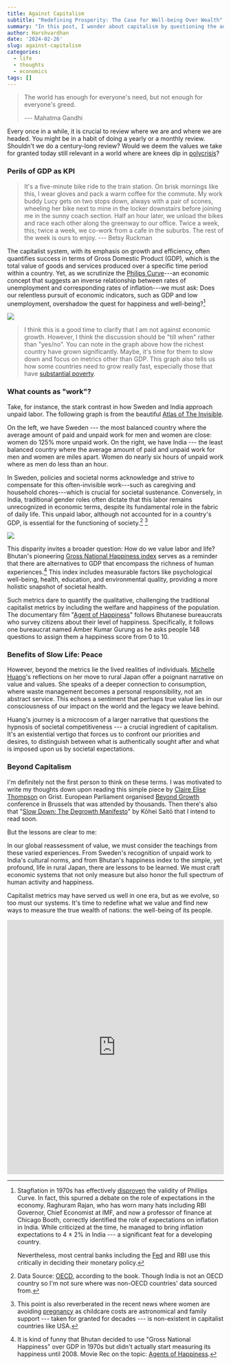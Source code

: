 ```yaml
---
title: Against Capitalism
subtitle: "Redefining Prosperity: The Case for Well-being Over Wealth"
summary: "In this post, I wonder about capitalism by questioning the adequacy of GDP as a measure of success, highlighting the neglect of unpaid labor, and exploring alternative indicators like Bhutan's Gross National Happiness index."
author: Harshvardhan
date: '2024-02-26'
slug: against-capitalism
categories:
  - life
  - thoughts
  - economics
tags: []
---
```


> The world has enough for everyone's need, but not enough for everyone's greed.
>
> --- Mahatma Gandhi

Every once in a while, it is crucial to review where we are and where we are headed.
You might be in a habit of doing a yearly or a monthly review.
Shouldn't we do a century-long review?
Would we deem the values we take for granted today still relevant in a world where are knees dip in [polycrisis](https://www.bsr.org/en/blog/2023-delivering-just-sustainable-business-polycrisis)?

### Perils of GDP as KPI

> It's a five-minute bike ride to the train station.
> On brisk mornings like this, I wear gloves and pack a warm coffee for the commute.
> My work buddy Lucy gets on two stops down, always with a pair of scones, wheeling her bike next to mine in the locker downstairs before joining me in the sunny coach section.
> Half an hour later, we unload the bikes and race each other along the greenway to our office.
> Twice a week, this; twice a week, we co-work from a cafe in the suburbs.
> The rest of the week is ours to enjoy.
> --- Betsy Ruckman

The capitalist system, with its emphasis on growth and efficiency, often quantifies success in terms of Gross Domestic Product (GDP), which is the total value of goods and services produced over a specific time period within a country.
Yet, as we scrutinize the [Philips Curve](https://en.wikipedia.org/wiki/Phillips_curve)---an economic concept that suggests an inverse relationship between rates of unemployment and corresponding rates of inflation---we must ask: Does our relentless pursuit of economic indicators, such as GDP and low unemployment, overshadow the quest for happiness and well-being?[^1]

[^1]: Stagflation in 1970s has effectively [disproven](https://www.brookings.edu/articles/the-hutchins-center-explains-the-phillips-curve/) the validity of Phillips Curve.
    In fact, this spurred a debate on the role of expectations in the economy.
    Raghuram Rajan, who has worn many hats including RBI Governor, Chief Economist at IMF, and now a professor of finance at Chicago Booth, correctly identified the role of expectations on inflation in India.
    While criticized at the time, he managed to bring inflation expectations to 4 ± 2% in India --- a significant feat for a developing country.

    Nevertheless, most central banks including the [Fed](https://www.stlouisfed.org/open-vault/2020/january/what-is-phillips-curve-why-flattened) and RBI use this critically in deciding their monetary policy.

![](images/Scatter-1950-vs-2016-GDP-1-scaled_1350.webp)

> I think this is a good time to clarify that I am not against economic growth.
> However, I think the discussion should be "till when" rather than "yes/no".
> You can note in the graph above how the richest country have grown significantly.
> Maybe, it's time for them to slow down and focus on metrics other than GDP.
> This graph also tells us how some countries need to grow really fast, especially those that have [substantial poverty](https://ourworldindata.org/poverty-growth-needed).

### What counts as "work"?

Take, for instance, the stark contrast in how Sweden and India approach unpaid labor.
The following graph is from the beautiful [Atlas of The Invisible](https://www.atlasoftheinvisible.com/).

On the left, we have Sweden --- the most balanced country where the average amount of paid and unpaid work for men and women are close: women do 125% more unpaid work.
On the right, we have India --- the least balanced country where the average amount of paid and unpaid work for men and women are miles apart.
Women do nearly six hours of unpaid work where as men do less than an hour.

In Sweden, policies and societal norms acknowledge and strive to compensate for this often-invisible work---such as caregiving and household chores---which is crucial for societal sustenance.
Conversely, in India, traditional gender roles often dictate that this labor remains unrecognized in economic terms, despite its fundamental role in the fabric of daily life.
This unpaid labor, although not accounted for in a country's GDP, is essential for the functioning of society.[^2]
[^3]

[^2]: Data Source: [OECD](https://data.oecd.org/emp/hours-worked.htm), according to the book.
    Though India is not an OECD country so I'm not sure where was non-OECD countries' data sourced from.

[^3]: This point is also reverberated in the recent news where women are avoiding [pregnancy](https://www.cleveland.com/news/2023/11/why-is-the-us-birthrate-so-low-how-about-the-cost-of-child-care.html) as childcare costs are astronomical and family support --- taken for granted for decades --- is non-existent in capitalist countries like USA.

![](images/workloads.png)

This disparity invites a broader question: How do we value labor and life?
Bhutan's pioneering [Gross National Happiness index](https://www.grossnationalhappiness.com/) serves as a reminder that there are alternatives to GDP that encompass the richness of human experiences.[^4]
This index includes measurable factors like psychological well-being, health, education, and environmental quality, providing a more holistic snapshot of societal health.

[^4]: It is kind of funny that Bhutan decided to use "Gross National Happiness" over GDP in 1970s but didn't actually start measuring its happiness until 2008.
    Movie Rec on the topic: [Agents of Happiness](https://www.npr.org/sections/goatsandsoda/2024/02/04/1228505757/agent-of-happiness-bhutan-documentary-film-gross-national-happiness).

Such metrics dare to quantify the qualitative, challenging the traditional capitalist metrics by including the welfare and happiness of the population.
The documentary film "[Agent of Happiness](https://www.npr.org/sections/goatsandsoda/2024/02/04/1228505757/agent-of-happiness-bhutan-documentary-film-gross-national-happiness)" follows Bhutanese bureaucrats who survey citizens about their level of happiness.
Specifically, it follows one bureaucrat named Amber Kumar Gurung as he asks people 148 questions to assign them a happiness score from 0 to 10.

### Benefits of Slow Life: Peace

However, beyond the metrics lie the lived realities of individuals.
[Michelle Huang](https://x.com/michellehuang42/status/1761963751505354804?s=20)'s reflections on her move to rural Japan offer a poignant narrative on value and values.
She speaks of a deeper connection to consumption, where waste management becomes a personal responsibility, not an abstract service.
This echoes a sentiment that perhaps true value lies in our consciousness of our impact on the world and the legacy we leave behind.

Huang's journey is a microcosm of a larger narrative that questions the hypnosis of societal competitiveness --- a crucial ingredient of capitalism.
It's an existential vertigo that forces us to confront our priorities and desires, to distinguish between what is authentically sought after and what is imposed upon us by societal expectations.

### Beyond Capitalism

I'm definitely not the first person to think on these terms.
I was motivated to write my thoughts down upon reading this simple piece by [Claire Elise Thompson](https://grist.org/looking-forward/the-growing-popularity-of-degrowth/) on Grist.
European Parliament organised [Beyond Growth](https://www.bsr.org/en/blog/a-credible-future-beyond-growth) conference in Brussels that was attended by thousands.
Then there's also that "[Slow Down: The Degrowth Manifesto](https://www.goodreads.com/en/book/show/127462058)" by Kōhei Saitō that I intend to read soon.

But the lessons are clear to me:

In our global reassessment of value, we must consider the teachings from these varied experiences.
From Sweden's recognition of unpaid work to India's cultural norms, and from Bhutan's happiness index to the simple, yet profound, life in rural Japan, there are lessons to be learned.
We must craft economic systems that not only measure but also honor the full spectrum of human activity and happiness.

Capitalist metrics may have served us well in one era, but as we evolve, so too must our systems.
It's time to redefine what we value and find new ways to measure the true wealth of nations: the well-being of its people.

<iframe style="border:none;" width="100%" height="590" src="https://www.are.na/harsh/anti-capitalism-and-pro-degrowth/embed" title="Harsh&#39;s Are.na Channel on Economics et al.">

</iframe>
